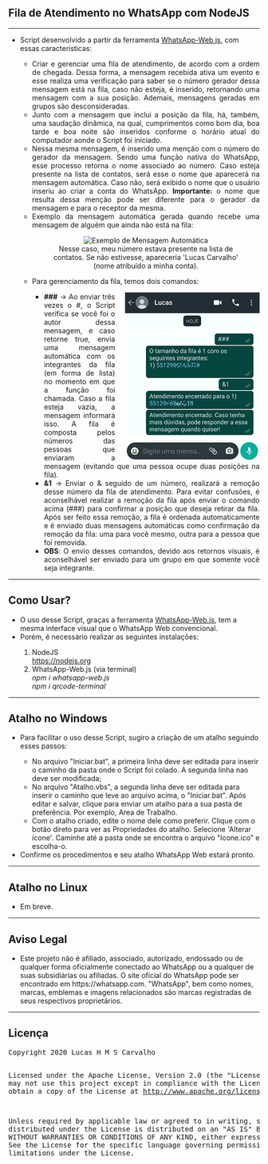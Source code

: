 <body>
    <h2>Fila de Atendimento no WhatsApp com NodeJS</h2>
    <hr>
    <ul>
        <li>Script desenvolvido a partir da ferramenta <a href="https://github.com/pedroslopez/whatsapp-web.js" target="_blank">WhatsApp-Web.js</a>, com essas características:</li>
        <ul>
            <li align="justify">Criar e gerenciar uma fila de atendimento, de acordo com a ordem de chegada. Dessa forma, a mensagem recebida ativa um evento e esse realiza uma verificação para saber se o número gerador dessa mensagem está na fila, caso não esteja, é inserido, retornando uma mensagem com a sua posição. Ademais, mensagens geradas em grupos são desconsideradas.</li>
            <li align="justify">Junto com a mensagem que inclui a posição da fila, há, também, uma saudação dinâmica, na qual, cumprimentos como bom dia, boa tarde e boa noite são inseridos conforme o horário atual do computador aonde o Script foi iniciado.</li>
            <li align="justify">Nessa mesma mensagem, é inserido uma menção com o número do gerador da mensagem. Sendo uma função nativa do WhatsApp, esse processo retorna o nome associado ao número. Caso esteja presente na lista de contatos, será esse o nome que aparecerá na mensagem automática. Caso não, será exibido o nome que o usuário inseriu ao criar a conta do WhatsApp. <strong>Importante:</strong> o nome que resulta dessa menção pode ser diferente para o gerador da mensagem e para o receptor da mesma.</li>
            <li align="justify">Exemplo da mensagem automática gerada quando recebe uma mensagem de alguém que ainda não está na fila:</li>
            <div align="center">
                <figure>
                    <img src="Imagens/Exemplo_Mensagem_Automática.jpg" alt="Exemplo de Mensagem Automática" />
                    <br />
                    <figcaption>Nesse caso, meu número estava presente na lista de contatos. Se não estivesse, apareceria 'Lucas Carvalho' (nome atribuído a minha conta).</figcaption>
                </figure>
            </div>
            <li>Para gerenciamento da fila, temos dois comandos:</li>
            <ul>
                <img src="Imagens/Exemplos_Comandos_Controle.jpg" align="right" style="margin-left: 20px;" alt="Exemplos de Comandos de Controle"/>    
                <li align="justify"><strong>###</strong> -> Ao enviar três vezes o #, o Script verifica se você foi o autor dessa mensagem, e caso retorne true, envia uma mensagem automática com os integrantes da fila (em forma de lista) no momento em que a função foi chamada. Caso a fila esteja vazia, a mensagem informará isso. A fila é composta pelos números das pessoas que enviaram a mensagem (evitando que uma pessoa ocupe duas posições na fila).</li>
                <li align="justify"><strong>&1</strong> -> Enviar o & seguido de um número, realizará a remoção desse número da fila de atendimento. Para evitar confusões, é aconselhável realizar a remoção da fila após enviar o comando acima (###) para confirmar a posição que deseja retirar da fila. Após ser feito essa remoção, a fila é ordenada automaticamente e é enviado duas mensagens automáticas como confirmação da remoção da fila: uma para você mesmo, outra para a pessoa que foi removida.</li>
                <li align="justify"><strong>OBS</strong>: O envio desses comandos, devido aos retornos visuais, é aconselhável ser enviado para um grupo em que somente você seja integrante.</li>
            </ul>
        </ul>
    </ul>
    <hr>
    <h2>Como Usar?</h2>
    <ul>
        <li>O uso desse Script, graças a ferramenta <a href="https://github.com/pedroslopez/whatsapp-web.js" target="_blank">WhatsApp-Web.js</a>, tem a mesma interface visual que o WhatsApp Web convencional.</li>
        <li>Porém, é necessário realizar as seguintes instalações:</li>
        <ol>
            <li>NodeJS <br />
                <a href="https://nodejs.org" target="_blank">https://nodejs.org</a>
            </li>
            <li>WhatsApp-Web.js (via terminal)<br />
                <em>npm i whatsapp-web.js</em> <br />
                <em>npm i qrcode-terminal</em>
            </li>
        </ol>
    </ul>
    <hr>
    <h2>Atalho no Windows</h2>
    <ul>
        <li>Para facilitar o uso desse Script, sugiro a criação de um atalho seguindo esses passos:</li>
        <ul>
            <li>No arquivo "Iniciar.bat", a primeira linha deve ser editada para inserir o caminho da pasta onde o Script foi colado. A segunda linha nao deve ser modificada;</li>
            <li>No arquivo "Atalho.vbs", a segunda linha deve ser editada para inserir o caminho que leve ao arquivo acima, o "Iniciar.bat". Após editar e salvar, clique para enviar um atalho para a sua pasta de preferência. Por exemplo, Area de Trabalho.</li>
            <li>Com o atalho criado, edite o nome dele como preferir. Clique com o botão direto para ver as Propriedades do atalho. Selecione 'Alterar ícone'. Caminhe até a pasta onde se encontra o arquivo "Icone.ico" e escolha-o. </li>
        </ul>
        <li>Confirme os procedimentos e seu atalho WhatsApp Web estará pronto. </li>
    </ul>
    <hr>
    <h2>Atalho no Linux</h2>
    <ul>
        <li>Em breve.</li>
    </ul>
    <hr>
    <h2>Aviso Legal</h2>
    <ul>
        <li>Este projeto não é afiliado, associado, autorizado, endossado ou de qualquer forma oficialmente conectado ao WhatsApp ou a qualquer de suas subsidiárias ou afiliadas. O site oficial do WhatsApp pode ser encontrado em https://whatsapp.com. "WhatsApp", bem como nomes, marcas, emblemas e imagens relacionados são marcas registradas de seus respectivos proprietários.</li>
    </ul>
    <hr>
    <h2>Licença</h2>
    <pre>
Copyright 2020 Lucas H M S Carvalho

Licensed under the Apache License, Version 2.0 (the "License");
you may not use this project except in compliance with the License.
You may obtain a copy of the License at http://www.apache.org/licenses/LICENSE-2.0.

Unless required by applicable law or agreed to in writing, software
distributed under the License is distributed on an "AS IS" BASIS,
WITHOUT WARRANTIES OR CONDITIONS OF ANY KIND, either express or implied.
See the License for the specific language governing permissions and
limitations under the License.
    </pre>
</body>
